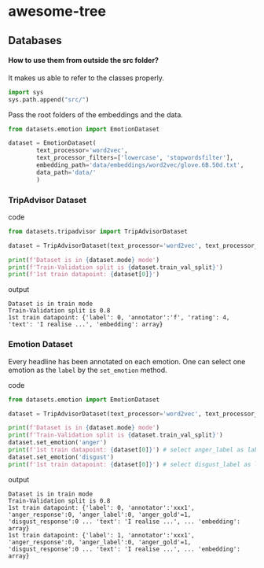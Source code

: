 # awesome-tree

## Databases

#### How to use them from outside the src folder?

It makes us able to refer to the classes properly.
```python
import sys
sys.path.append("src/")
```

Pass the root folders of the embeddings and the data. 

```python
from datasets.emotion import EmotionDataset

dataset = EmotionDataset(
        text_processor='word2vec', 
        text_processor_filters=['lowercase', 'stopwordsfilter'],
        embedding_path='data/embeddings/word2vec/glove.6B.50d.txt',
        data_path='data/'
        )
```

### TripAdvisor Dataset

code
```python 
from datasets.tripadvisor import TripAdvisorDataset

dataset = TripAdvisorDataset(text_processor='word2vec', text_processor_filters=['lowercase', 'stopwordsfilter'])

print(f'Dataset is in {dataset.mode} mode')
print(f'Train-Validation split is {dataset.train_val_split}')
print(f'1st train datapoint: {dataset[0]}')
```

output
```
Dataset is in train mode
Train-Validation split is 0.8
1st train datapoint: {'label': 0, 'annotator':'f', 'rating': 4, 'text': 'I realise ...', 'embedding': array}
```



### Emotion Dataset

Every headline has been annotated on each emotion. 
One can select one emotion as the `label` by the `set_emotion` method.

code
```python 
from datasets.emotion import EmotionDataset

dataset = TripAdvisorDataset(text_processor='word2vec', text_processor_filters=['lowercase', 'stopwordsfilter'])

print(f'Dataset is in {dataset.mode} mode')
print(f'Train-Validation split is {dataset.train_val_split}')
dataset.set_emotion('anger')
print(f'1st train datapoint: {dataset[0]}') # select anger_label as label
dataset.set_emotion('disgust')
print(f'1st train datapoint: {dataset[0]}') # select disgust_label as label
```

output
```
Dataset is in train mode
Train-Validation split is 0.8
1st train datapoint: {'label': 0, 'annotator':'xxx1', 'anger_response':0, 'anger_label':0, 'anger_gold'=1, 'disgust_response':0 ... 'text': 'I realise ...', ... 'embedding': array}
1st train datapoint: {'label': 1, 'annotator':'xxx1', 'anger_response':0, 'anger_label':0, 'anger_gold'=1, 'disgust_response':0 ... 'text': 'I realise ...', ... 'embedding': array}
```
